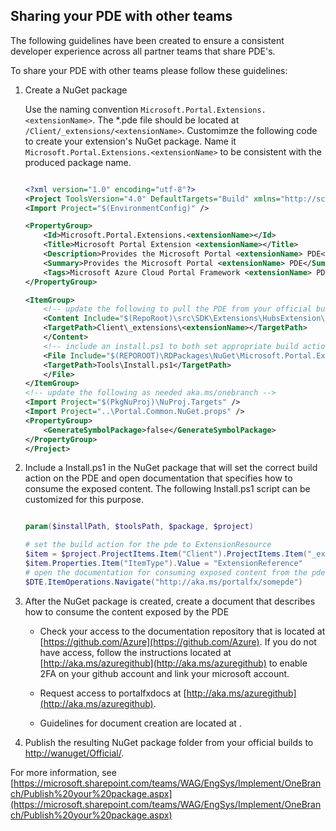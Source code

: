 
## Sharing your PDE with other teams

The following guidelines have been created to ensure a consistent developer experience across all partner teams that share  PDE's.

To share your PDE with other teams please follow these guidelines: 

1. Create a NuGet package
    
    Use the  naming convention `Microsoft.Portal.Extensions.<extensionName>`.  The  *.pde file should be located at  `/Client/_extensions/<extensionName>`.  Customimze the following code to create  your extension's NuGet package. Name it `Microsoft.Portal.Extensions.<extensionName>` to be consistent with the produced package name.
    
    ```xml

    <?xml version="1.0" encoding="utf-8"?>
    <Project ToolsVersion="4.0" DefaultTargets="Build" xmlns="http://schemas.microsoft.com/developer/msbuild/2003">
    <Import Project="$(EnvironmentConfig)" />
    
    <PropertyGroup>
        <Id>Microsoft.Portal.Extensions.<extensionName></Id>
        <Title>Microsoft Portal Extension <extensionName></Title>
        <Description>Provides the Microsoft Portal <extensionName> PDE</Description>
        <Summary>Provides the Microsoft Portal <extensionName> PDE</Summary>
        <Tags>Microsoft Azure Cloud Portal Framework <extensionName> PDE</Tags>
    </PropertyGroup>
    
    <ItemGroup>
        <!-- update the following to pull the PDE from your official build-->
        <Content Include="$(RepoRoot)\src\SDK\Extensions\HubsExtension\TypeScript\HubsExtension\HubsExtension.pde">
        <TargetPath>Client\_extensions\<extensionName></TargetPath>
        </Content>
        <!-- include an install.ps1 to both set appropriate build action on pde and to pop documents-->
        <File Include="$(REPOROOT)\RDPackages\NuGet\Microsoft.Portal.Extensions.Name\Install.ps1" >
        <TargetPath>Tools\Install.ps1</TargetPath>
        </File>
    </ItemGroup>
    <!-- update the following as needed aka.ms/onebranch -->
    <Import Project="$(PkgNuProj)\NuProj.Targets" />
    <Import Project="..\Portal.Common.NuGet.props" />
    <PropertyGroup>
        <GenerateSymbolPackage>false</GenerateSymbolPackage>
    </PropertyGroup>
    </Project>

    ```
    
1.  Include a Install.ps1 in the NuGet package that will set the correct build action on the PDE and open documentation that specifies how to consume the exposed content.  The following Install.ps1 script
can be customized for this purpose.


    ```powershell

    param($installPath, $toolsPath, $package, $project)
    
    # set the build action for the pde to ExtensionResource
    $item = $project.ProjectItems.Item("Client").ProjectItems.Item("_extensions").ProjectItems.Item("Your Folder Name that nuproj puts the pde in").ProjectItems.Item("SomeExtension.pde") 
    $item.Properties.Item("ItemType").Value = "ExtensionReference"
    # open the documentation for consuming exposed content from the pde. use an aka.ms link so you can change out the target content without having to republish
    $DTE.ItemOperations.Navigate("http://aka.ms/portalfx/somepde")
    
    ```
 
1. After the NuGet package is created, create a document that describes how to consume the content exposed by the PDE

    * Check your access to the documentation repository  that is located at [https://github.com/Azure](https://github.com/Azure).  If you do not have access, follow the instructions located at [http://aka.ms/azuregithub](http://aka.ms/azuregithub) to enable 2FA on your github account and link your microsoft account.
	
	* Request access to portalfxdocs  at [http://aka.ms/azuregithub](http://aka.ms/azuregithub). 
	
	* Guidelines for document creation are located at []().

1. Publish the resulting NuGet package folder from your official builds to [http://wanuget/Official/](http://wanuget/Official/). 

<!-- TODO:  Determine whereabouts of wanuget official feed. http://wanuget/official does not exist, and  https://msazure.pkgs.visualstudio.com/_packaging/Official/NuGet/v3/index.json does not appear to be the right one. Might it be https://www.nuget.org/profiles/microsoft?  -->

<!-- TODO:  Find aka.ms link for the following site -->

For more information, see  [https://microsoft.sharepoint.com/teams/WAG/EngSys/Implement/OneBranch/Publish%20your%20package.aspx](https://microsoft.sharepoint.com/teams/WAG/EngSys/Implement/OneBranch/Publish%20your%20package.aspx)

